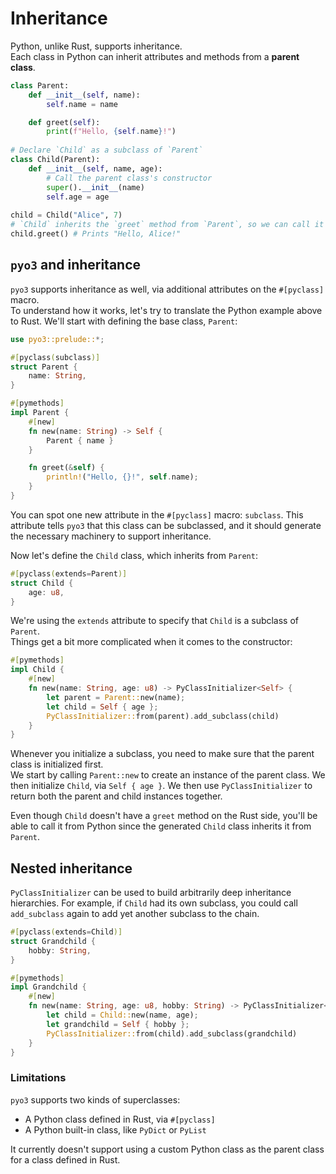 # Inheritance

Python, unlike Rust, supports inheritance.\
Each class in Python can inherit attributes and methods from a **parent class**.

```python
class Parent:
    def __init__(self, name):
        self.name = name

    def greet(self):
        print(f"Hello, {self.name}!")
        
# Declare `Child` as a subclass of `Parent`
class Child(Parent):
    def __init__(self, name, age):
        # Call the parent class's constructor
        super().__init__(name)
        self.age = age
        
child = Child("Alice", 7)
# `Child` inherits the `greet` method from `Parent`, so we can call it
child.greet() # Prints "Hello, Alice!"
```

## `pyo3` and inheritance

`pyo3` supports inheritance as well, via additional attributes on the `#[pyclass]` macro.\
To understand how it works, let's try to translate the Python example above to Rust. We'll start with defining
the base class, `Parent`:

```rust
use pyo3::prelude::*;

#[pyclass(subclass)]
struct Parent {
    name: String,
}

#[pymethods]
impl Parent {
    #[new]
    fn new(name: String) -> Self {
        Parent { name }
    }

    fn greet(&self) {
        println!("Hello, {}!", self.name);
    }
}
```

You can spot one new attribute in the `#[pyclass]` macro: `subclass`. This attribute tells `pyo3` that this class
can be subclassed, and it should generate the necessary machinery to support inheritance.

Now let's define the `Child` class, which inherits from `Parent`:

```rust
#[pyclass(extends=Parent)]
struct Child {
    age: u8,
}
```

We're using the `extends` attribute to specify that `Child` is a subclass of `Parent`.\
Things get a bit more complicated when it comes to the constructor:

```rust
#[pymethods]
impl Child {
    #[new]
    fn new(name: String, age: u8) -> PyClassInitializer<Self> {
        let parent = Parent::new(name);
        let child = Self { age };
        PyClassInitializer::from(parent).add_subclass(child)
    }
}
```

Whenever you initialize a subclass, you need to make sure that the parent class is initialized first.\
We start by calling `Parent::new` to create an instance of the parent class. We then initialize `Child`, via `Self { age }`.
We then use `PyClassInitializer` to return both the parent and child instances together.

Even though `Child` doesn't have a `greet` method on the Rust side, you'll be able to call it from Python since the
generated `Child` class inherits it from `Parent`.

## Nested inheritance

`PyClassInitializer` can be used to build arbitrarily deep inheritance hierarchies.
For example, if `Child` had its own subclass, you could call `add_subclass` again to add yet another subclass to the chain.

```rust
#[pyclass(extends=Child)]
struct Grandchild {
    hobby: String,
}

#[pymethods]
impl Grandchild {
    #[new]
    fn new(name: String, age: u8, hobby: String) -> PyClassInitializer<Self> {
        let child = Child::new(name, age);
        let grandchild = Self { hobby };
        PyClassInitializer::from(child).add_subclass(grandchild)
    }
}
```

### Limitations

`pyo3` supports two kinds of superclasses:

- A Python class defined in Rust, via `#[pyclass]`
- A Python built-in class, like `PyDict` or `PyList`

It currently doesn't support using a custom Python class as the parent class for a class defined in Rust.

